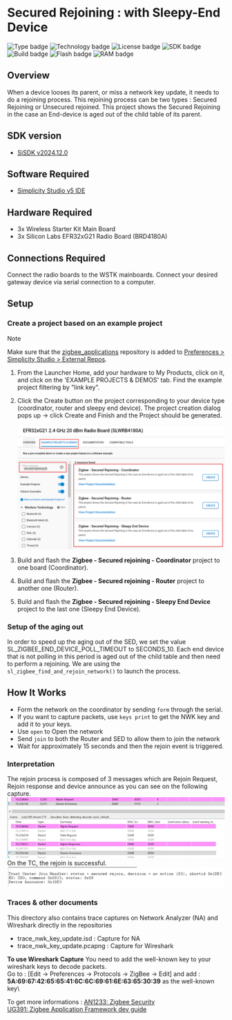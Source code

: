 # Secured Rejoining :  with Sleepy-End Device #
![Type badge](https://img.shields.io/badge/Type-Virtual%20Application-green)
![Technology badge](https://img.shields.io/badge/Technology-Zigbee-green)
![License badge](https://img.shields.io/badge/License-Zlib-green)
![SDK badge](https://img.shields.io/badge/SDK-v2024.12.0-green)
![Build badge](https://img.shields.io/badge/Build-passing-green)
![Flash badge](https://img.shields.io/badge/Flash-261.19%20KB-blue)
![RAM badge](https://img.shields.io/badge/RAM-16.62%20KB-blue)

## Overview ##

When a device looses its parent, or miss a network key update, it needs to do a rejoining process. This rejoining process can be two types : Secured Rejoining or Unsecured rejoined.
This project shows the Secured Rejoining in the case an End-device is aged out of the child table of its parent.

## SDK version ##

- [SiSDK v2024.12.0](https://github.com/SiliconLabs/simplicity_sdk/releases/tag/v2024.12.0)

## Software Required ##

- [Simplicity Studio v5 IDE](https://www.silabs.com/developers/simplicity-studio)

## Hardware Required ##

- 3x Wireless Starter Kit Main Board
- 3x Silicon Labs EFR32xG21 Radio Board (BRD4180A)

## Connections Required ##

Connect the radio boards to the WSTK mainboards. Connect your desired gateway device via serial connection to a computer.

## Setup ##

### Create a project based on an example project ###

> [!NOTE]
> Make sure that the [zigbee_applications](https://github.com/SiliconLabs/zigbee_applications) repository is added to [Preferences > Simplicity Studio > External Repos](https://docs.silabs.com/simplicity-studio-5-users-guide/latest/ss-5-users-guide-about-the-launcher/welcome-and-device-tabs).

1. From the Launcher Home, add your hardware to My Products, click on it, and click on the 'EXAMPLE PROJECTS & DEMOS' tab. Find the example project filtering by "link key".

2. Click the Create button on the project corresponding to your device type (coordinator, router and sleepy end device). The project creation dialog pops up -> click Create and Finish and the Project should be generated.

    ![create_project](image/create_project.png)

3. Build and flash the **Zigbee - Secured rejoining - Coordinator** project to one board (Coordinator).

4. Build and flash the **Zigbee - Secured rejoining - Router** project to another one (Router).

5. Build and flash the **Zigbee - Secured rejoining - Sleepy End Device** project to the last one (Sleepy End Device).

### Setup of the aging out ###

In order to speed up the aging out of the SED, we set the value SL_ZIGBEE_END_DEVICE_POLL_TIMEOUT to SECONDS_10. Each end device that is not polling in this period is aged out of the child table and then need to perform a rejoining. We are using the `sl_zigbee_find_and_rejoin_network()` to launch the process.

## How It Works ##

- Form the network on the coordinator by sending `form` through the serial.
- If you want to capture packets, use `keys print` to get the NWK key and add it to your keys.
- Use `open` to Open the network
- Send `join` to both the Router and SED to allow them to join the network
- Wait for approximately 15 seconds and then the rejoin event is triggered.

### Interpretation ###

The rejoin process is composed of 3 messages which are Rejoin Request, Rejoin response and device announce
as you can see on the following capture.\
![alt text](image/rejoin_capture.png "Rejoin Trace")\
On the TC, the rejoin is successful.
![alt text](image/secured_rejoin_tc.png "Secured Rejoining")

### Traces & other documents ###

This directory also contains trace captures on Network Analyzer (NA) and Wireshark directly in the repositories

- trace_nwk_key_update.isd : Capture for NA
- trace_nwk_key_update.pcapng : Capture for Wireshark

**To use Wireshark Capture**
You need to add the well-known key to your wireshark keys to decode packets.\
Go to : [Edit -> Preferences -> Protocols -> ZigBee -> Edit] and add :
**5A:69:67:42:65:65:41:6C:6C:69:61:6E:63:65:30:39** as the well-known key\

To get more informations : [AN1233: Zigbee Security](https://www.silabs.com/documents/public/application-notes/an1233-zigbee-security.pdf)\
[UG391: Zigbee Application Framework dev guide](https://www.silabs.com/documents/public/user-guides/ug391-zigbee-app-framework-dev-guide.pdf)
